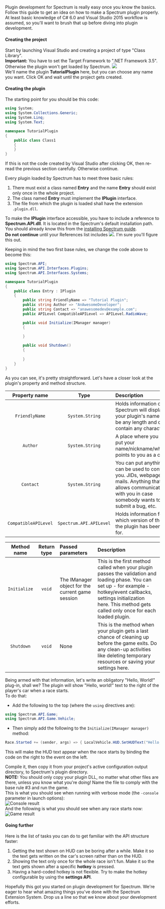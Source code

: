 Plugin development for Spectrum is really easy once you know the basics. Follow this guide to get an idea on how to make a Spectrum plugin properly. At least basic knowledge of C# 6.0 and Visual Studio 2015 workflow is assumed, so you'll want to brush that up before diving into plugin development.

#### Creating the project
Start by launching Visual Studio and creating a project of type "Class Library".  
**Important:** You have to set the Target Framework to ".NET Framework 3.5". Otherwise the plugin won't get loaded by Spectrum. 
![](http://img.imgland.net/NNkwHyB.png)  
We'll name the plugin **TutorialPlugin** here, but you can choose any name you want. Click OK and wait until the project gets created.

#### Creating the plugin
The starting point for you should be this code:
```C#
using System;
using System.Collections.Generic;
using System.Linq;
using System.Text;

namespace TutorialPlugin
{
    public class Class1
    {
    }
}
```  
If this is not the code created by Visual Studio after clicking OK, then re-read the previous section carefully. Otherwise continue.

Every plugin loaded by Spectrum has to meet three basic rules:
  1. There must exist a class named **Entry** and the name **Entry** should exist only once in the whole project.
  2. The class named **Entry** must implement the **IPlugin** interface.
  3. The file from which the plugin is loaded shall have the extension `.plugin.dll`.

To make the **IPlugin** interface accessible, you have to include a reference to **Spectrum.API.dll**. It is located in the Spectrum's default installation path. You should already know this from the [installing Spectrum guide](https://github.com/Ciastex/Spectrum/wiki/Installing-Spectrum).  
**Do not continue** until your References list includes ![](http://img02.imgland.net/NxPfIMy.png). I'm sure you'll figure this out.  

Keeping in mind the two first base rules, we change the code above to become this:
```C#
using Spectrum.API;
using Spectrum.API.Interfaces.Plugins;
using Spectrum.API.Interfaces.Systems;

namespace TutorialPlugin
{
    public class Entry : IPlugin
    {
        public string FriendlyName => "Tutorial Plugin";
        public string Author => "AnAwesomeDeveloper";
        public string Contact => "anawesomedev@example.com";
        public APILevel CompatibleAPILevel => APILevel.RadioWave;

        public void Initialize(IManager manager)
        {
            
        }

        public void Shutdown()
        {
            
        }
    }
}
```  
As you can see, it's pretty straightforward. Let's have a closer look at the plugin's property and method structure.

| Property name  | Type | Description  |
| :---: | :---: | :--- |
| ```FriendlyName```  | `System.String`  | Holds information on how Spectrum will display your plugin's name. It can be any length and can contain any characters.  |
| `Author` | `System.String` | A place where you can put your name/nickname/whatever points to you as a creator. |
| `Contact`  | `System.String`  | You can put anything that can be used to contact you. JIDs, webpages, e-mails. Anything that allows communication with you in case somebody wants to submit a bug, etc. |
| `CompatibleAPILevel` | `Spectrum.API.APILevel` | Holds information for which version of the API the plugin has been made for. |


| Method name | Return type | Passed parameters | Description |
| :---: | :---: | :--- | :--- | 
| `Initialize` | `void` | The IManager object for the current game session | This is the first method called when your plugin passes the validation and loading phase. You can set up - for example - hotkey/event callbacks, settings initialization here. This method gets called only once for each loaded plugin. |
| `Shutdown` | `void` | None | This is the method when your plugin gets a last chance of cleaning up before the game exits. Do any clean-up activities like deleting temporary resources or saving your settings here. |

Being armed with that information, let's write an obligatory "Hello, World!" plug-in, shall we? The plugin will show "Hello, world!" text to the right of the player's car when a race starts.  
To do that: 
  * Add the following to the top (where the `using` directives are):  
```C#
using Spectrum.API.Game;
using Spectrum.API.Game.Vehicle;
```
  * Then simply add the following to the `Initialize(IManager manager)` method:  
```C#
Race.Started += (sender, args) => { LocalVehicle.HUD.SetHUDText("Hello, world!"); };
```
This will make the HUD text appear when the race starts by binding the code on the right to the event on the left.

Compile it, then copy it from your project's active configuration output directory, to Spectrum's plugin directory.  
**NOTE:** You should only copy your plugin DLL, no matter what other files are there, unless you know what you're doing! Name the file to comply with the base rule #3 and run the game.  
This is what you should see when running with verbose mode (the `-console` parameter in launch options):  
![Console result](http://img.imgland.net/v4BVJ2V.png)  
And the following is what you should see when any race starts now:  
![Game result](http://img.imgland.net/vwbhbyI.png)

#### Going further
Here is the list of tasks you can do to get familiar with the API structure faster:
 1. Getting the text shown on HUD can be boring after a while. Make it so the text gets written on the car's screen rather than on the HUD.
 2. Showing the text only once for the whole race isn't fun. Make it so the text gets shown after a specific **hotkey** is pressed.
 3. Having a hard-coded hotkey is not flexible. Try to make the hotkey configurable by using the **settings API**.

Hopefully this got you started on plugin development for Spectrum. We're eager to hear what amazing things you've done with the Spectrum Extension System. Drop us a line so that we know about your development efforts.